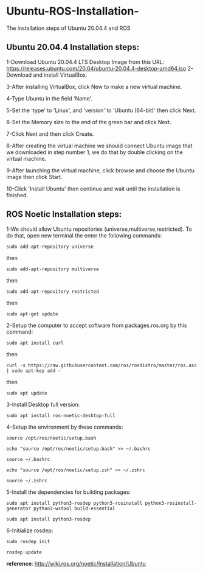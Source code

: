 # Ubuntu-ROS-Installation-
The installation steps of Ubuntu 20.04.4 and ROS

## Ubuntu 20.04.4 Installation steps:
1-Download Ubuntu 20.04.4 LTS Desktop Image from this URL: https://releases.ubuntu.com/20.04/ubuntu-20.04.4-desktop-amd64.iso
2-Download and install VirtualBox.

3-After installing VirtualBox, click New to make a new virtual machine.

4-Type Ubuntu in the field 'Name'.

5-Set the 'type' to 'Linux', and 'version' to 'Ubuntu (64-bit)' then click Next.

6-Set the Memory size to the end of the green bar and click Next.

7-Click Next and then click Create.

8-After creating the virtual machine we should connect Ubuntu image that we downloaded in step number 1, we do that by double clicking on the virtual machine.

9-After launching the virtual machine, click browse and choose the Ubuntu image then click Start.

10-Click  'Install Ubuntu' then continue and wait until the installation is finished.


## ROS Noetic Installation steps:
1-We should allow Ubuntu repositories (universe,multiverse,restricted). To do that, open new terminal the enter the following commands:
```
sudo add-apt-repository universe
```
then
```
sudo add-apt-repository multiverse
```
then
```
sudo add-apt-repository restricted
```
then
```
sudo apt-get update
```

2-Setup the computer to accept software from packages.ros.org by this command:
```
sudo apt install curl 
```
then
```
curl -s https://raw.githubusercontent.com/ros/rosdistro/master/ros.asc | sudo apt-key add -
```
then
```
sudo apt update
```


3-Install Desktop full version:
```
sudo apt install ros-noetic-desktop-full
```

4-Setup the environment by these commands:
```
source /opt/ros/noetic/setup.bash
```
```
echo "source /opt/ros/noetic/setup.bash" >> ~/.bashrc
```
```
source ~/.bashrc
```
```
echo "source /opt/ros/noetic/setup.zsh" >> ~/.zshrc
```
```
source ~/.zshrc
```


5-Install the dependencies for building packages:
```
sudo apt install python3-rosdep python3-rosinstall python3-rosinstall-generator python3-wstool build-essential
```
```
sudo apt install python3-rosdep
```

6-Initialize rosdep:
```
sudo rosdep init
```
```
rosdep update
```


**reference**: http://wiki.ros.org/noetic/Installation/Ubuntu
